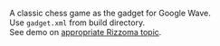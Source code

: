 A classic chess game as the gadget for Google Wave.  
Use `gadget.xml` from build directory.  
See demo on [appropriate Rizzoma topic](https://rizzoma.com/topic/08ef630ee593ff6287f29eed77900869/).